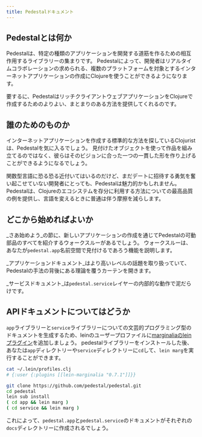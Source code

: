 ```yaml
---
title: Pedestalドキュメント
---
```


<!--
 Copyright 2013 Relevance, Inc.

 The use and distribution terms for this software are covered by the
 Eclipse Public License 1.0 (http://opensource.org/licenses/eclipse-1.0)
 which can be found in the file epl-v10.html at the root of this distribution.

 By using this software in any fashion, you are agreeing to be bound by
 the terms of this license.

 You must not remove this notice, or any other, from this software.
-->

## Pedestalとは何か

<!--
Pedestal is a collection of
interacting libraries that together create a pathway for developing
a specific kind of application. It empowers developers to use
Clojure to build internet applications requiring real-time
collaboration and targeting multiple platforms.
-->

Pedestalは、特定の種類のアプリケーションを開発する道筋を作るための相互作用するライブラリーの集まりです。
Pedestalによって、開発者はリアルタイムコラボレーションの求められる、複数のプラットフォームを対象とするインターネットアプリケーションの作成にClojureを使うことができるようになります。

<!--
In short: Pedestal provides a better, cohesive way to build
rich client web applications in Clojure.
-->

要するに、PedestalはリッチクライアントウェブアプリケーションをClojureで作成するためのよりよい、まとまりのある方法を提供してくれるのです。

## 誰のためのものか

<!--
Clojurists looking for a standard way to build internet
applications will love Pedestal. Rather than composing art
out of found objects, they will now be able to mold a single,
consistent form to match their vision.
-->

インターネットアプリケーションを作成する標準的な方法を探しているClojuristは、Pedestalを気に入るでしょう。
見付けたオブジェクトを使って作品を組み立てるのではなく、彼らはそのビジョンに合った一つの一貫した形を作り上げることができるようになるでしょう。

<!--
Pedestal may also appeal to developers who have been nervously
approaching a functional language but who haven't yet mustered the
courage to ask it out on a date. It provides a sterling example
of how to use the Clojure ecosystem to its best advantage, reducing
the friction usually associated with a language switch.
-->

関数型言語に恐る恐る近付いてはいるのだけど、まだデートに招待する勇気を奮い起こせていない開発者にとっても、Pedestalは魅力的かもしれません。
Pedestalは、Clojureのエコシステムを存分に利用する方法についての最高品質の例を提供し、言語を変えるときに普通は伴う摩擦を減らします。

## どこから始めればよいか

<!--
In the _Getting Started_ section, you will find a walk-through
that introduces you to all of Pedestal's moving parts via the
creation of a new application. It explains the features
you'll find in the `pedestal.app` namespace.
-->

_さあ始めよう_の節に、新しいアプリケーションの作成を通じてPedestalの可動部品のすべてを紹介するウォークスルーがあるでしょう。
ウォークスルーは、あなたが`pedestal.app`名前空間で見付けるであろう機能を説明します。

<!--
_App Docs_ covers higher-level topics, and pulls back the
curtain on the reasoning behind Pedestal's approach.
-->

_アプリケーションドキュメント_はより高いレベルの話題を取り扱っていて、Pedestalの手法の背後にある理論を覆うカーテンを開きます。

<!--
_Service Docs_ gets down and dirty with the inner workings of
the `pedestal.service` layer.
-->

_サービスドキュメント_は`pedestal.service`レイヤーの内部的な動作で泥だらけです。

## APIドキュメントについてはどうか

<!--
To generate literate-programming-style documentation for the `app` and
`service` libraries, add the [lein plugin for
marginalia](https://github.com/fogus/lein-marginalia) to your lein user
profile. After installing the pedestal libraries you can then `cd` into the
`app` or `service` directories and run `lein marg`.
-->

`app`ライブラリーと`service`ライブラリーについての文芸的プログラミング型のドキュメントを生成するため、leinのユーザープロファイルに[marginaliaのleinプラグイン](https://github.com/fogus/lein-marginalia)を追加しましょう。
pedestalライブラリーをインストールした後、あなたは`app`ディレクトリーや`service`ディレクトリーに`cd`して、`lein marg`を実行することができます。

```bash
cat ~/.lein/profiles.clj
# {:user {:plugins [[lein-marginalia "0.7.1"]]}}

git clone https://github.com/pedestal/pedestal.git
cd pedestal
lein sub install
( cd app && lein marg )
( cd service && lein marg )
```

<!--
This will create the documentation for `pedestal.app` and
`pedestal.service` in their respective `docs` directory.
-->

これによって、`pedestal.app`と`pedestal.service`のドキュメントがそれぞれの`docs`ディレクトリーに作成されるでしょう。
